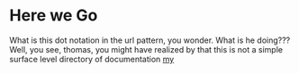 # Here we Go

What is this dot notation in the url pattern, you wonder. What is he doing???
Well, you see, thomas, you might have realized by that this is not a simple
surface level directory of documentation
<a href="/staff/doc/you.might.have.realized.by.now.that.this.is.not.a.simple.surface.level.directory.of.documentation.my.dear/"
    >my</a>
